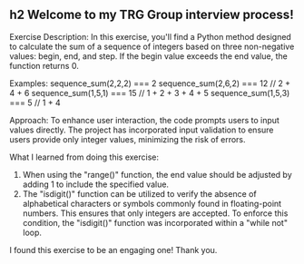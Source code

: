 
## h2 Welcome to my TRG Group interview process!

Exercise Description:
In this exercise, you'll find a Python method designed to calculate the sum of a sequence of integers based on three non-negative values: begin, end, and step. If the begin value exceeds the end value, the function returns 0.

Examples:
sequence_sum(2,2,2) === 2
sequence_sum(2,6,2) === 12 // 2 + 4 + 6
sequence_sum(1,5,1) === 15 // 1 + 2 + 3 + 4 + 5
sequence_sum(1,5,3) === 5 // 1 + 4

Approach:
To enhance user interaction, the code prompts users to input values directly. 
The project has incorporated input validation to ensure users provide only integer values, minimizing the risk of errors. 

What I learned from doing this exercise:
1. When using the "range()" function, the end value should be adjusted by adding 1 to include the specified value.
2. The "isdigit()" function can be utilized to verify the absence of alphabetical characters or symbols commonly found in floating-point numbers. This ensures that only integers are accepted. To enforce this condition, the "isdigit()" function was incorporated within a "while not" loop.

I found this exercise to be an engaging one!
Thank you.
